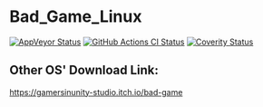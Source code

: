 # Bad_Game_Linux

[![AppVeyor Status](https://ci.appveyor.com/api/projects/status/github/demonkingswarn/Bad_Game_Linux?branch=master&svg=true)](https://ci.appveyor.com/project/DemonKingSwarn/Bad_Game_linux)
[![GitHub Actions CI Status](https://github.com/DemonKingSwarn/Bad_Game_Linux/workflows/GitHub%20Actions%20CI/badge.svg)](https://github.com/DemonKingSwarn/Bad_Game_Linux/actions)
[![Coverity Status](https://scan.coverity.com/projects/5494/badge.svg)](https://scan.coverity.com/projects/5494)

## Other OS' Download Link:
https://gamersinunity-studio.itch.io/bad-game
